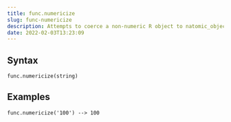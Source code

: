 ```yaml
---
title: func.numericize
slug: func-numericize
description: Attempts to coerce a non-numeric R object to natomic_object() or list of {natomic_object}
date: 2022-02-03T13:23:09
---
```



## Syntax



```
func.numericize(string)
```


## Examples



```
func.numericize('100') --> 100
```
